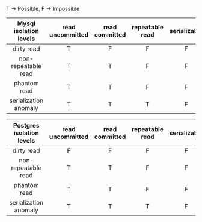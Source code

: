 T -> Possible, F -> Impossible

| Mysql isolation levels | read uncommitted | read committed | repeatable read | serializable |
| :--------------------: | :--------------: | :------------: | :-------------: | :----------: |
|       dirty read       |        T         |       F        |        F        |      F       |
|  non-repeatable read   |        T         |       T        |        F        |      F       |
|      phantom read      |        T         |       T        |        F        |      F       |
| serialization anomaly  |        T         |       T        |        T        |      F       |

| Postgres isolation levels | read uncommitted | read committed | repeatable read | serializable |
| :-----------------------: | :--------------: | :------------: | :-------------: | :----------: |
|        dirty read         |        F         |       F        |        F        |      F       |
|    non-repeatable read    |        T         |       T        |        F        |      F       |
|       phantom read        |        T         |       T        |        F        |      F       |
|   serialization anomaly   |        T         |       T        |        T        |      F       |
